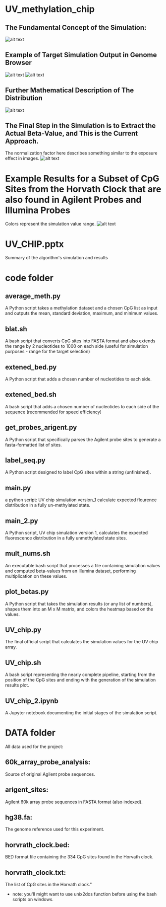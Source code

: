 # UV_methylation_chip

## The Fundamental Concept of the Simulation:
![alt text](https://raw.githubusercontent.com/noadrow/UV_methylation_chip/main/Pressentation%20images/8_7_23%20-%20UV%20CHIP.png)

## Example of Target Simulation Output in Genome Browser 
![alt text](https://raw.githubusercontent.com/noadrow/UV_methylation_chip/main/Pressentation%20images/8_7_23%20-%20UV%20CHIP%20(2).png)
![alt text](https://raw.githubusercontent.com/noadrow/UV_methylation_chip/main/Pressentation%20images/8_7_23%20-%20UV%20CHIP%20(1).png)

## Further Mathematical Description of The Distribution
![alt text](https://raw.githubusercontent.com/noadrow/UV_methylation_chip/main/Pressentation%20images/satistics.png)

## The Final Step in the Simulation is to Extract the Actual Beta-Value, and This is the Current Approach.
The normalization factor here describes something similar to the exposure effect in images.
![alt text](https://raw.githubusercontent.com/noadrow/UV_methylation_chip/main/Pressentation%20images/8_7_23%20-%20UV%20CHIP%20(4).png)

# Example Results for a Subset of CpG Sites from the Horvath Clock that are also found in Agilent Probes and Illumina Probes 
Colors represent the simulation value range.
![alt text](https://raw.githubusercontent.com/noadrow/UV_methylation_chip/main/Pressentation%20images/heatmap_result.png)

# UV_CHIP.pptx
Summary of the algorithm's simulation and results

# code folder
## average_meth.py
A Python script takes a methylation dataset and a chosen CpG list as input and outputs the mean, standard deviation, maximum, and minimum values.

## blat.sh
A bash script that converts CpG sites into FASTA format and also extends the range by 2 nucleotides to 1000 on each side (useful for simulation purposes - range for the target selection)

## extened_bed.py 
A Python script that adds a chosen number of nucleotides to each side.

## extened_bed.sh
A bash script that adds a chosen number of nucleotides to each side of the sequence (recommended for speed efficiency)

## get_probes_arigent.py
A Python script that specifically parses the Agilent probe sites to generate a fasta-formatted list of sites.

## label_seq.py
A Python script designed to label CpG sites within a string (unfinished).

## main.py 
a python script: UV chip simulation version_1
calculate expected flourence distribution in a fully un-methylated state.

## main_2.py
A Python script, UV chip simulation version 1, calculates the expected fluorescence distribution in a fully unmethylated state sites.

## mult_nums.sh
An executable bash script that processes a file containing simulation values and computed beta-values from an Illumina dataset, performing multiplication on these values.

## plot_betas.py
A Python script that takes the simulation results (or any list of numbers), shapes them into an M x M matrix, and colors the heatmap based on the values.

## UV_chip.py
The final official script that calculates the simulation values for the UV chip array.

## UV_chip.sh
A bash script representing the nearly complete pipeline, starting from the position of the CpG sites and ending with the generation of the simulation results plot.

## UV_chip_2.ipynb
A Jupyter notebook documenting the initial stages of the simulation script.

# DATA folder
All data used for the project:
## 60k_array_probe_analysis:
  Source of original Agilent probe sequences.
## arigent_sites:
  Agilent 60k array probe sequences in FASTA format (also indexed).
## hg38.fa: 
  The genome reference used for this experiment.
## horvrath_clock.bed: 
  BED format file containing the 334 CpG sites found in the Horvath clock.
## horvrath_clock.txt:
  The list of CpG sites in the Horvath clock."

* note: you'll might want to use unix2dos function before using the bash scripts on windows.

